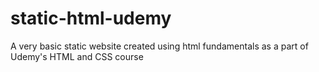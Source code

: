 # static-html-udemy
A very basic static website created using html fundamentals as a part of Udemy's HTML and CSS course
